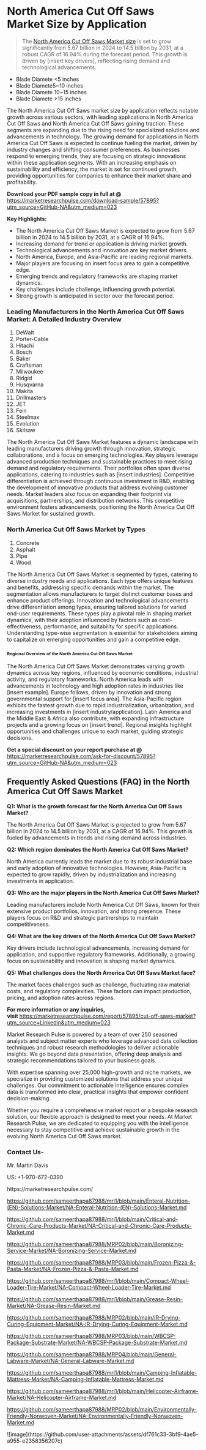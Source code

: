 <h1>North America Cut Off Saws Market&nbsp;Size by Application</h1><blockquote><p>The <a href="https://marketresearchpulse.com/download-sample/57895?utm_source=GitHub-NA&amp;utm_medium=023">North America Cut Off Saws Market size</a> is set to grow significantly from 5.67 billion in 2024 to 14.5 billion by 2031, at a robust CAGR of 16.94% during the forecast period. This growth is driven by [insert key drivers], reflecting rising demand and technological advancements.</p></blockquote><ul><li>Blade Diamete <5 inches<li> Blade Diamete5~10 inches<li> Blade Diamete 10~15 inches<li> Blade Diamete >15 inches</li></ul><p>The North America Cut Off Saws market size by application reflects notable growth across various sectors, with leading applications in North America Cut Off Saws and North America Cut Off Saws gaining traction. These segments are expanding due to the rising need for specialized solutions and advancements in technology. The growing demand for applications in North America Cut Off Saws is expected to continue fueling the market, driven by industry changes and shifting consumer preferences. As businesses respond to emerging trends, they are focusing on strategic innovations within these application segments. With an increasing emphasis on sustainability and efficiency, the market is set for continued growth, providing opportunities for companies to enhance their market share and profitability.</p><p><strong>Download your PDF sample copy in full at @ </strong><a href="https://marketresearchpulse.com/download-sample/57895?utm_source=GitHub-NA&amp;utm_medium=023">https://marketresearchpulse.com/download-sample/57895?utm_source=GitHub-NA&amp;utm_medium=023</a></p><p><strong>Key Highlights: </strong></p><ul><li>The North America Cut Off Saws Market is expected to grow from 5.67 billion in 2024 to 14.5 billion by 2031, at a CAGR of 16.94%.</li><li>Increasing demand for trend or application is driving market growth.</li><li>Technological advancements and innovation are key market drivers.</li><li>North America, Europe, and Asia-Pacific are leading regional markets.</li><li>Major players are focusing on insert focus area to gain a competitive edge.</li><li>Emerging trends and regulatory frameworks are shaping market dynamics.</li><li>Key challenges include challenge, influencing growth potential.</li><li>Strong growth is anticipated in sector over the forecast period.</li></ul><h3>Leading Manufacturers in the North America Cut Off Saws Market: A Detailed Industry Overview</h3><ol><li>DeWalt</li><li>Porter-Cable</li><li>Hitachi</li><li>Bosch</li><li>Baker</li><li>Craftsman</li><li>Milwaukee</li><li>Ridgid</li><li>Husqvarna</li><li>Makita</li><li>Drillmasters</li><li>JET</li><li>Fein</li><li>Steelmax</li><li>Evolution</li><li>Skilsaw</li></ol><div class="flex max-w-full flex-col flex-grow"><div class="min-h-8 text-message flex w-full flex-col items-end gap-2 whitespace-normal break-words [.text-message+&amp;]:mt-5" dir="auto" data-message-author-role="assistant" data-message-id="fd8432e4-4910-450d-b182-61b7bfb0a01f" data-message-model-slug="gpt-4o"><div class="flex w-full flex-col gap-1 empty:hidden first:pt-[3px]"><div class="markdown prose w-full break-words dark:prose-invert light"><p>The North America Cut Off Saws Market features a dynamic landscape with leading manufacturers driving growth through innovation, strategic collaborations, and a focus on emerging technologies. Key players leverage advanced production techniques and sustainable practices to meet rising demand and regulatory requirements. Their portfolios often span diverse applications, catering to industries such as [insert industries]. Competitive differentiation is achieved through continuous investment in R&amp;D, enabling the development of innovative products that address evolving customer needs. Market leaders also focus on expanding their footprint via acquisitions, partnerships, and distribution networks. This competitive environment fosters advancements, positioning the North America Cut Off Saws Market for sustained growth.</p></div></div></div></div><h3>North America Cut Off Saws Market by Types</h3><ol><li>Concrete<li> Asphalt<li> Pipe<li> Wood</li></ol><div class="flex max-w-full flex-col flex-grow"><div class="min-h-8 text-message flex w-full flex-col items-end gap-2 whitespace-normal break-words [.text-message+&amp;]:mt-5" dir="auto" data-message-author-role="assistant" data-message-id="084470be-0bb7-4664-bddf-5156b4f41249" data-message-model-slug="gpt-4o-mini"><div class="flex w-full flex-col gap-1 empty:hidden first:pt-[3px]"><div class="markdown prose w-full break-words dark:prose-invert light"><p>The North America Cut Off Saws Market is segmented by types, catering to diverse industry needs and applications. Each type offers unique features and benefits, addressing specific demands within the market. The segmentation allows manufacturers to target distinct customer bases and enhance product offerings. Innovation and technological advancements drive differentiation among types, ensuring tailored solutions for varied end-user requirements. These types play a pivotal role in shaping market dynamics, with their adoption influenced by factors such as cost-effectiveness, performance, and suitability for specific applications. Understanding type-wise segmentation is essential for stakeholders aiming to capitalize on emerging opportunities and gain a competitive edge.</p></div></div></div></div><h3><span style="font-size: 11px;">Regional Overview of the North America Cut Off Saws Market</span></h3><div class="flex max-w-full flex-col flex-grow"><div class="min-h-8 text-message flex w-full flex-col items-end gap-2 whitespace-normal break-words [.text-message+&amp;]:mt-5" dir="auto" data-message-author-role="assistant" data-message-id="e9038762-ce64-4e30-91c9-9bd413514231" data-message-model-slug="gpt-4o-mini"><div class="flex w-full flex-col gap-1 empty:hidden first:pt-[3px]"><div class="markdown prose w-full break-words dark:prose-invert light"><p>The North America Cut Off Saws Market demonstrates varying growth dynamics across key regions, influenced by economic conditions, industrial activity, and regulatory frameworks. North America leads with advancements in technology and high adoption rates in industries like [insert example]. Europe follows, driven by innovation and strong governmental support for [insert focus area]. The Asia-Pacific region exhibits the fastest growth due to rapid industrialization, urbanization, and increasing investments in [insert industry/application]. Latin America and the Middle East &amp; Africa also contribute, with expanding infrastructure projects and a growing focus on [insert trend]. Regional insights highlight opportunities and challenges unique to each market, guiding strategic decisions.</p></div></div></div></div><p><strong>Get a special discount on your report purchase at @ </strong><a href="https://marketresearchpulse.com/ask-for-discount/57895?utm_source=GitHub-NA&amp;utm_medium=023">https://marketresearchpulse.com/ask-for-discount/57895?utm_source=GitHub-NA&amp;utm_medium=023</a></p><h2>Frequently Asked Questions (FAQ) in the North America Cut Off Saws Market</h2><p><strong>Q1: What is the growth forecast for the North America Cut Off Saws Market?</strong></p><p>The North America Cut Off Saws Market is projected to grow from 5.67 billion in 2024 to 14.5 billion by 2031, at a CAGR of 16.94%. This growth is fueled by advancements in trends and rising demand across industries.</p><p><strong>Q2: Which region dominates the North America Cut Off Saws Market?</strong></p><p>North America currently leads the market due to its robust industrial base and early adoption of innovative technologies. However, Asia-Pacific is expected to grow rapidly, driven by industrialization and increasing investments in application.</p><p><strong>Q3: Who are the major players in the North America Cut Off Saws Market?</strong></p><p>Leading manufacturers include North America Cut Off Saws, known for their extensive product portfolios, innovation, and strong presence. These players focus on R&amp;D and strategic partnerships to maintain competitiveness.</p><p><strong>Q4: What are the key drivers of the North America Cut Off Saws Market?</strong></p><p>Key drivers include technological advancements, increasing demand for application, and supportive regulatory frameworks. Additionally, a growing focus on sustainability and innovation is shaping market dynamics.</p><p><strong>Q5: What challenges does the North America Cut Off Saws Market face?</strong></p><p>The market faces challenges such as challenge, fluctuating raw material costs, and regulatory complexities. These factors can impact production, pricing, and adoption rates across regions.</p><p><strong>For more information or any inquiries, visit&nbsp;</strong><a href="https://marketresearchpulse.com/report/57895/cut-off-saws-market?utm_source=Linkedin&utm_medium=023">https://marketresearchpulse.com/report/57895/cut-off-saws-market?utm_source=Linkedin&utm_medium=023</a></p><p>Market Research Pulse is powered by a team of over 250 seasoned analysts and subject matter experts who leverage advanced data collection techniques and robust research methodologies to deliver actionable insights. We go beyond data presentation, offering deep analysis and strategic recommendations tailored to your business goals.</p><p>With expertise spanning over 25,000 high-growth and niche markets, we specialize in providing customized solutions that address your unique challenges. Our commitment to actionable intelligence ensures complex data is transformed into clear, practical insights that empower confident decision-making.</p><p>Whether you require a comprehensive market report or a bespoke research solution, our flexible approach is designed to meet your needs. At Market Research Pulse, we are dedicated to equipping you with the intelligence necessary to stay competitive and achieve sustainable growth in the evolving North America Cut Off Saws market.</p><h3><strong>Contact Us-</strong></h3><p>Mr. Martin Davis</p><p>US: +1-970-672-0390</p><p>https://marketresearchpulse.com/</p><p><a href="https://github.com/sameerthapa87988/mri1/blob/main/Enteral-Nutrition-(EN)-Solutions-Market/NA-Enteral-Nutrition-(EN)-Solutions-Market.md">https://github.com/sameerthapa87988/mri1/blob/main/Enteral-Nutrition-(EN)-Solutions-Market/NA-Enteral-Nutrition-(EN)-Solutions-Market.md</a></p><p><a href="https://github.com/sameerthapa87988/mri1/blob/main/Critical-and-Chronic-Care-Products-Market/NA-Critical-and-Chronic-Care-Products-Market.md">https://github.com/sameerthapa87988/mri1/blob/main/Critical-and-Chronic-Care-Products-Market/NA-Critical-and-Chronic-Care-Products-Market.md</a></p><p><a href="https://github.com/sameerthapa87988/MRP02/blob/main/Boronizing-Service-Market/NA-Boronizing-Service-Market.md">https://github.com/sameerthapa87988/MRP02/blob/main/Boronizing-Service-Market/NA-Boronizing-Service-Market.md</a></p><p><a href="https://github.com/sameerthapa87988/MRP03/blob/main/Frozen-Pizza-&-Pasta-Market/NA-Frozen-Pizza-&-Pasta-Market.md">https://github.com/sameerthapa87988/MRP03/blob/main/Frozen-Pizza-&-Pasta-Market/NA-Frozen-Pizza-&-Pasta-Market.md</a></p><p><a href="https://github.com/sameerthapa87988/mri1/blob/main/Compact-Wheel-Loader-Tire-Market/NA-Compact-Wheel-Loader-Tire-Market.md">https://github.com/sameerthapa87988/mri1/blob/main/Compact-Wheel-Loader-Tire-Market/NA-Compact-Wheel-Loader-Tire-Market.md</a></p><p><a href="https://github.com/sameerthapa87988/mri1/blob/main/Grease-Resin-Market/NA-Grease-Resin-Market.md">https://github.com/sameerthapa87988/mri1/blob/main/Grease-Resin-Market/NA-Grease-Resin-Market.md</a></p><p><a href="https://github.com/sameerthapa87988/MRP02/blob/main/IR-Drying-Curing-Equipment-Market/NA-IR-Drying-Curing-Equipment-Market.md">https://github.com/sameerthapa87988/MRP02/blob/main/IR-Drying-Curing-Equipment-Market/NA-IR-Drying-Curing-Equipment-Market.md</a></p><p><a href="https://github.com/sameerthapa87988/MRP03/blob/main/WBCSP-Package-Substrate-Market/NA-WBCSP-Package-Substrate-Market.md">https://github.com/sameerthapa87988/MRP03/blob/main/WBCSP-Package-Substrate-Market/NA-WBCSP-Package-Substrate-Market.md</a></p><p><a href="https://github.com/sameerthapa87988/MRP04/blob/main/General-Labware-Market/NA-General-Labware-Market.md">https://github.com/sameerthapa87988/MRP04/blob/main/General-Labware-Market/NA-General-Labware-Market.md</a></p><p><a href="https://github.com/sameerthapa87988/mri1/blob/main/Camping-Inflatable-Mattress-Market/NA-Camping-Inflatable-Mattress-Market.md">https://github.com/sameerthapa87988/mri1/blob/main/Camping-Inflatable-Mattress-Market/NA-Camping-Inflatable-Mattress-Market.md</a></p><p><a href="https://github.com/sameerthapa87988/mri1/blob/main/Helicopter-Airframe-Market/NA-Helicopter-Airframe-Market.md">https://github.com/sameerthapa87988/mri1/blob/main/Helicopter-Airframe-Market/NA-Helicopter-Airframe-Market.md</a></p><p><a href="https://github.com/sameerthapa87988/MRP02/blob/main/Environmentally-Friendly-Nonwoven-Market/NA-Environmentally-Friendly-Nonwoven-Market.md">https://github.com/sameerthapa87988/MRP02/blob/main/Environmentally-Friendly-Nonwoven-Market/NA-Environmentally-Friendly-Nonwoven-Market.md</a></p>
![image](https://github.com/user-attachments/assets/df761c33-3bf9-4ae5-a955-e2358356207c)
